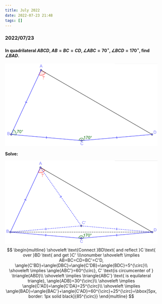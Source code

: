 ```yaml
---
title: July 2022
date: 2022-07-23 21:48
tags: []
---
```


### 2022/07/23

#### In quadrilateral $ABCD$, $AB=BC=CD, \angle{ABC}=70^{\circ}, \angle{BCD}=170^{\circ}$, find $\angle{BAD}$.

![image-20220723215356933](/assets/images/2022/image-20220723215356933.png)

**Solve:**

![image-20220723215514399](/assets/images/2022/image-20220723215206159.png)
$$
\begin{multline}
\shoveleft \text{Connect }BD\text{ and reflect }C \text{ over }BD \text{ and get }C' \\\nonumber
\shoveleft \implies AB=BC=CD=BC'=C'D, \angle{C'BD}=\angle{DBC}=\angle{C'DB}=\angle{BDC}=5^{\circ}\\
\shoveleft \implies \angle{ABC'}=60^{\circ}, C' \text{is circumcenter of } \triangle{ABD}\\
\shoveleft \implies \triangle{ABC'} \text{ is equilateral triangle}, \angle{ADB}=30^{\circ}\\
\shoveleft \implies \angle{C'AD}=\angle{C'DA}=25^{\circ}\\
\shoveleft \implies \angle{BAD}=\angle{BAC'}+\angle{C'AD}=60^{\circ}+25^{\circ}=\bbox[5px, border: 1px solid black]{85^{\circ}}
\end{multline}
$$
